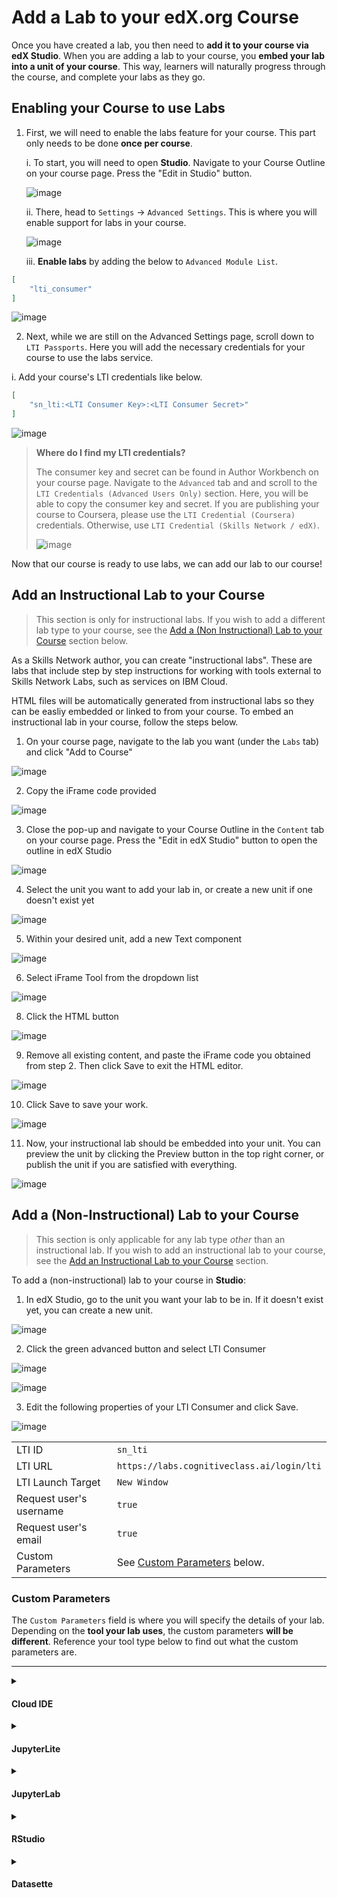 # Add a Lab to your edX.org Course

Once you have created a lab, you then need to **add it to your course via edX Studio**. When you are adding a lab to your course, you **embed your lab into a unit of your course**. This way, learners will naturally progress through the course, and complete your labs as they go.

## Enabling your Course to use Labs

1. First, we will need to enable the labs feature for your course. This part only needs to be done **once per course**.

    i. To start, you will need to open **Studio**. Navigate to your Course Outline on your course page. Press the "Edit in Studio" button.

    ![image](/img/adding-labs-in-a-course/SN-AW-Course-Outline-edX.png)
    
    ii. There, head to `Settings` -> `Advanced Settings`. This is where you will enable support for labs in your course.
    
    ![image](/img/adding-labs-in-a-course/SN-edX-Studio-Advanced-Settings.png)

    iii. **Enable labs** by adding the below to `Advanced Module List`.

```json
[
    "lti_consumer"
]
```

![image](/img/adding-labs-in-a-course/SN-edX-Studio-advanced-module-list.png)

2. Next, while we are still on the Advanced Settings page, scroll down to `LTI Passports`. Here you will add the necessary credentials for your course to use the labs service.

  i. Add your course's LTI credentials like below.

```json
[
    "sn_lti:<LTI Consumer Key>:<LTI Consumer Secret>"
]
```

![image](/img/adding-labs-in-a-course/SN-edX-Studio-LTI-Passports.png)

> **Where do I find my LTI credentials?**
>
> The consumer key and secret can be found in Author Workbench on your course page. Navigate to the `Advanced` tab and and scroll to the `LTI Credentials (Advanced Users Only)` section. Here, you will be able to copy the consumer key and secret. If you are publishing your course to Coursera, please use the `LTI Credential (Coursera)` credentials. Otherwise, use `LTI Credential (Skills Network / edX)`.
>
> ![image](/img/adding-labs-in-a-course/SN-AW-LTI-Credentials.png)


Now that our course is ready to use labs, we can add our lab to our course!

## Add an Instructional Lab to your Course

> This section is only for instructional labs. If you wish to add a different lab type to your course, see the [Add a (Non Instructional) Lab to your Course](#add-a-non-instructional-lab-to-your-course) section below.

As a Skills Network author, you can create "instructional labs". These are labs that include step by step instructions for working with tools external to Skills Network Labs, such as services on IBM Cloud. 

HTML files will be automatically generated from instructional labs so they can be easliy embedded or linked to from your course. To embed an instructional lab in your course, follow the steps below.

1. On your course page, navigate to the lab you want (under the `Labs` tab) and click "Add to Course"

![image](/img/adding-labs-in-a-course/SN-AW-add-to-course.png)

2. Copy the iFrame code provided 

![image](/img/adding-labs-in-a-course/SN-AW-instructional-lab-modal-iframe-edX.png)

3. Close the pop-up and navigate to your Course Outline in the `Content` tab on your course page. Press the "Edit in edX Studio" button to open the outline in edX Studio

![image](/img/adding-labs-in-a-course/SN-AW-Course-Outline-edX.png)

4. Select the unit you want to add your lab in, or create a new unit if one doesn't exist yet

![image](/img/adding-labs-in-a-course/SN-edX-Studio-choose-unit.png)

5. Within your desired unit, add a new Text component

![image](/img/adding-labs-in-a-course/SN-edX-Studio-add-text-component.png)

6. Select iFrame Tool from the dropdown list

![image](/img/adding-labs-in-a-course/SN-edX-Studio-iFrame-Tool.png)

8. Click the HTML button

![image](/img/adding-labs-in-a-course/SN-edX-Studio-iFrame-HTML.png)

9. Remove all existing content, and paste the iFrame code you obtained from step 2. Then click Save to exit the HTML editor.

![image](/img/adding-labs-in-a-course/SN-edX-Studio-iFrame-HTML-edit.png)

10. Click Save to save your work.

![image](/img/adding-labs-in-a-course/SN-edX-Studio-iFrame-save.png)

11. Now, your instructional lab should be embedded into your unit. You can preview the unit by clicking the Preview button in the top right corner, or publish the unit if you are satisfied with everything.

![image](/img/adding-labs-in-a-course/SN-edX-Studio-preview-unit.png)


## Add a (Non-Instructional) Lab to your Course

> This section is only applicable for any lab type _other_ than an instructional lab. If you wish to add an instructional lab to your course, see the [Add an Instructional Lab to your Course](#add-an-instructional-lab-to-your-course) section.

To add a (non-instructional) lab to your course in **Studio**:

1. In edX Studio, go to the unit you want your lab to be in. If it doesn't exist yet, you can create a new unit.

![image](/img/adding-labs-in-a-course/SN-edX-Studio-choose-unit.png)


2. Click the green advanced button and select LTI Consumer

![image](/img/adding-labs-in-a-course/SN-edX-Studio-add-advanced-component.png)

![image](/img/adding-labs-in-a-course/SN-edX-Studio-LTI-Consumer.png)

3. Edit the following properties of your LTI Consumer and click Save.

![image](/img/adding-labs-in-a-course/SN-edX-Studio-edit-LTI-Consumer.png)

<table>
    <tr>
        <td> LTI ID </td> <td> <code>sn_lti</code> </td>
    </tr>
    <tr>
        <td> LTI URL </td> <td> <code>https://labs.cognitiveclass.ai/login/lti</code> </td>
    </tr>
    <tr>
        <td> LTI Launch Target </td> <td> <code>New Window</code> </td>
    </tr>
    <tr>
        <td> Request user's username </td> <td> <code>true</code> </td>
    </tr>
    <tr>
        <td> Request user's email </td> <td> <code>true</code> </td>
    </tr>
    <tr>
        <td> Custom Parameters </td> <td> See <a href="#custom-parameters">Custom Parameters</a> below. </td>
    </tr>
</table>

### Custom Parameters

The `Custom Parameters` field is where you will specify the details of your lab. Depending on the **tool your lab uses**, the custom parameters **will be different**. Reference your tool type below to find out what the custom parameters are.

---

<details><summary><h4 id="cloud-ide">Cloud IDE</h4></summary>
<p>

<table>
    <tr>
        <td>
            <code>sn_asset_library_instructions_url</code>
        </td>
        <td>Link to the Markdown instructions (<code>.md</code>) file obtained from the link copied in Author Workbench (<a href="#add-an-instructional-lab-to-your-course">in step 2</a>).</td>
    </tr>
    <tr>
        <td>
            <code>sn_labs_tool</code>
        </td>
        <td>Tool in Skills Network Labs with which to open the Markdown instructions file. (<code>cloud-ide</code>, <code>cloud-ide-docker</code>, <code>cloud-ide-openshift</code>)
</td>
    </tr>
</table>

Example:

```json
[
    "sn_asset_library_instructions_url=https://cf-courses-data.s3.us.cloud-object-storage.appdomain.cloud/here-metrics-on-openshift/instructions.md",
    "sn_labs_tool=cloud-ide-openshift"
]
```

</p>
</details>

<details><summary><h4 id="jupyterlite">JupyterLite</h4></summary>
<p>

<table>
    <tr>
        <td>
            <code>sn_labs_filepath</code>
        </td>
        <td>Path to store the lab in a student’s <code>/resources</code> folder.</td>
    </tr>
    <tr>
        <td>
            <code>sn_asset_library_notebook_url</code>
        </td>
        <td>Link to the JupyterLite Notebook (<code>.ipynb</code>) file obtained from the link copied in Author Workbench (<a href="#add-an-instructional-lab-to-your-course">in step 2</a>).</td>
    </tr>
    <tr>
        <td>
            <code>sn_labs_tool</code>
        </td>
        <td>Tool to open your Lab - in this case it would be "<code>jupyterlite</code>"</td>
    </tr>
</table>

Example:

```json
[
    "sn_asset_library_notebook_url=https://cf-courses-data.s3.us.cloud-object-storage.appdomain.cloud/IBM-PY0101ES-edX/labs/Module2/PY0101ES-2.2_notebook_quizz_sets.ipynb",
    "sn_labs_filepath=/labs/Module2/PY0101ES-2.2_notebook_quizz_sets.ipynb",
    "sn_labs_tool=jupyterlite"
]
```

</p>
</details>

<details><summary><h4 id="jupyterlab">JupyterLab</h4></summary>
<p>

<table>
    <tr>
        <td>
            <code>sn_labs_filepath</code>
        </td>
        <td>Path to store the lab in a student’s <code>/resources</code> folder.</td>
    </tr>
    <tr>
        <td>
            <code>sn_asset_library_notebook_url</code>
        </td>
        <td>Link to the JupyterNotebook (<code>.ipynb</code>) file obtained from the link copied in Author Workbench (<a href="#add-an-instructional-lab-to-your-course">in step 2</a>).</td>
    </tr>
    <tr>
        <td>
            <code>sn_labs_tool</code>
        </td>
        <td>Tool to open your Lab - in this case it would be "<code>jupyterlab</code>"</td>
    </tr>
</table>

Example:

```json
[
    "sn_asset_library_notebook_url=https://cf-courses-data.s3.us.cloud-object-storage.appdomain.cloud/IBM-PY0101ES-edX/labs/Module2/PY0101ES-2.2_notebook_quizz_sets.ipynb",
    "sn_labs_filepath=/labs/Module2/PY0101ES-2.2_notebook_quizz_sets.ipynb",
    "sn_labs_tool=jupyterlab"
]
```

</p>
</details>

<details><summary><h4 id="rstudio">RStudio</h4></summary>
<p>

<table>
    <tr>
        <td>
            <code>sn_asset_library_instructions_url</code>
        </td>
        <td>Path where to store the lab in a student’s /resources folder.</td>
    </tr>
    <tr>
        <td>
            <code>sn_asset_library_notebook_url</code>
        </td>
        <td>Link to the Markdown instructions (.md) file obtained from the link copied in Author Workbench (<a href="#add-an-instructional-lab-to-your-course">in step 2</a>).</td>
    </tr>
    <tr>
        <td>
            <code>sn_labs_tool</code>
        </td>
        <td>Tool to open your Lab - in this case it would be "<code>rstudio-ide</code>"</td>
    </tr>
</table>

</p>
</details>

<details><summary><h4 id="datasette">Datasette</h4></summary>
<p>

<table>
    <tr>
        <td>
            <code>sn_labs_filepath</code>
        </td>
        <td>Path where to store the lab in a student’s <code>/resources</code> folder.</td>
    </tr>
    <tr>
        <td>
            <code>sn_asset_library_sqlite_db_url</code>
        </td>
        <td>Link to the sqlite db file (<code>.db</code>) file obtained from the Skills Network Asset Library.</td>
    </tr>
    <tr>
        <td>
            <code>sn_labs_tool</code>
        </td>
        <td>Tool to open your Lab - in this case it would be "<code>datasette</code>"</td>
    </tr>
    <tr>
        <td>
            <code>sn_asset_library_instructions_url</code>
        </td>
        <td>Link to the Markdown instructions (<code>.md</code>) file obtained from the link copied in Author Workbench (<a href="#add-an-instructional-lab-to-your-course">in step 2</a>).</td>
    </tr>
</table>

</p>
</details> 
